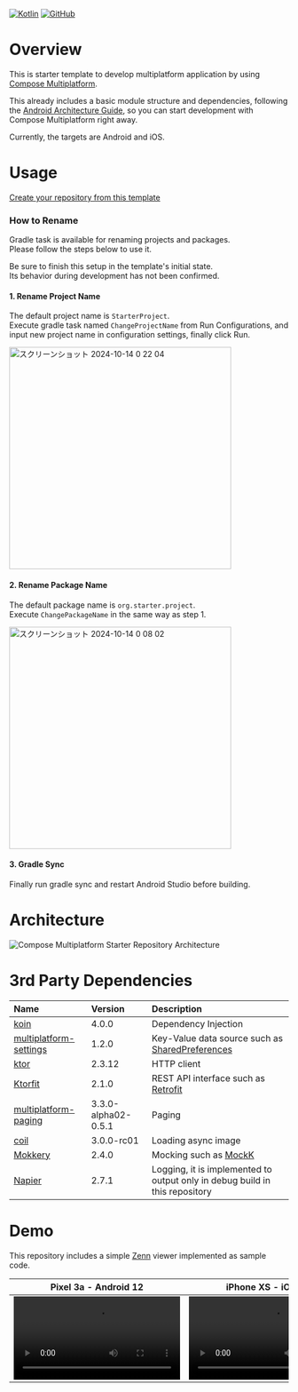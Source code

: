 [![Kotlin](https://img.shields.io/badge/kotlin-2.0.20-blue.svg?logo=kotlin)](http://kotlinlang.org)
[![GitHub](https://img.shields.io/github/license/s-iwasaki-b/Compose-Multiplatform-Starter-Template)](https://github.com/s-iwasaki-b/Compose-Multiplatform-Starter-Template/blob/main/LICENSE)

# Overview
This is starter template to develop multiplatform application by using [Compose Multiplatform](https://www.jetbrains.com/compose-multiplatform/).

This already includes a basic module structure and dependencies, following the [Android Architecture Guide](https://developer.android.com/topic/architecture), so you can start development with Compose Multiplatform right away.

Currently, the targets are Android and iOS.


# Usage
[Create your repository from this template](https://github.com/new?template_name=Compose-Multiplatform-Starter-Template&template_owner=s-iwasaki-b)

### How to Rename
Gradle task is available for renaming projects and packages.  
Please follow the steps below to use it. 

Be sure to finish this setup in the template's initial state.  
Its behavior during development has not been confirmed.

#### 1. Rename Project Name
The default project name is `StarterProject`.  
Execute gradle task named `ChangeProjectName` from Run Configurations, and input new project name in configuration settings, finally click Run.

<img width="400" alt="スクリーンショット 2024-10-14 0 22 04" src="https://github.com/user-attachments/assets/b38f9b1f-5813-489d-8f44-b1cf3f1b9e89">


#### 2. Rename Package Name
The default package name is `org.starter.project`.  
Execute `ChangePackageName` in the same way as step 1.

<img width="400" alt="スクリーンショット 2024-10-14 0 08 02" src="https://github.com/user-attachments/assets/615a127b-5041-426a-a513-8ae69f9d1376">

#### 3. Gradle Sync
Finally run gradle sync and restart Android Studio before building.

# Architecture
![Compose Multiplatform Starter Repository Architecture](https://github.com/user-attachments/assets/90445e4b-ceda-47d3-a21b-b2461c7e3eab)


# 3rd Party Dependencies

| Name | Version | Description |
|:--|:--|:--|
| [koin](https://github.com/InsertKoinIO/koin) | 4.0.0 | Dependency Injection |
| [multiplatform-settings](https://github.com/russhwolf/multiplatform-settings) | 1.2.0 | Key-Value data source such as [SharedPreferences](https://developer.android.com/reference/android/content/SharedPreferences) |
| [ktor](https://github.com/ktorio/ktor) | 2.3.12 | HTTP client |
| [Ktorfit](https://github.com/Foso/Ktorfit) | 2.1.0 | REST API interface such as [Retrofit](https://github.com/square/retrofit) |
| [multiplatform-paging](https://github.com/cashapp/multiplatform-paging) | 3.3.0-alpha02-0.5.1 | Paging |
| [coil](https://github.com/coil-kt/coil?tab=readme-ov-file#jetpack-compose) | 3.0.0-rc01 | Loading async image |
| [Mokkery](https://github.com/lupuuss/Mokkery) | 2.4.0 | Mocking such as [MockK](https://github.com/mockk/mockk?tab=readme-ov-file) |
| [Napier](https://github.com/AAkira/Napier) | 2.7.1 | Logging, it is implemented to output only in debug build in this repository |


# Demo
This repository includes a simple [Zenn](https://zenn.dev/) viewer implemented as sample code.

| Pixel 3a - Android 12 | iPhone XS - iOS 18.0 |
|--|--|
| <video src="https://github.com/user-attachments/assets/e9bdc1c5-458a-4e9d-8af7-780f556cbd23"> | <video src="https://github.com/user-attachments/assets/4719859c-a21c-4bfd-a246-9b3b20c4ddb3"> |
